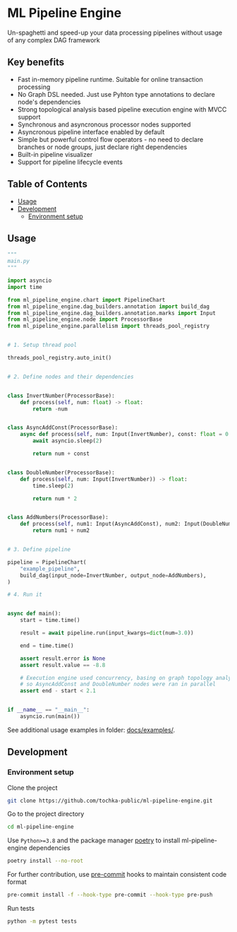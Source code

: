 # ML Pipeline Engine

Un-spaghetti and speed-up your data processing pipelines without usage of any complex DAG framework

## Key benefits

- Fast in-memory pipeline runtime. Suitable for online transaction processing
- No Graph DSL needed. Just use Pyhton type annotations to declare node's dependencies
- Strong topological analysis based pipeline execution engine with MVCC support
- Synchronous and asyncronous processor nodes supported
- Asyncronous pipeline interface enabled by default
- Simple but powerful control flow operators - no need to declare branches or node groups, just declare right dependencies
- Built-in pipeline visualizer
- Support for pipeline lifecycle events

## Table of Contents

- [Usage](#usage)
- [Development](#development)
    - [Environment setup](#environment-setup)


## Usage

```python
"""
main.py
"""

import asyncio
import time

from ml_pipeline_engine.chart import PipelineChart
from ml_pipeline_engine.dag_builders.annotation import build_dag
from ml_pipeline_engine.dag_builders.annotation.marks import Input
from ml_pipeline_engine.node import ProcessorBase
from ml_pipeline_engine.parallelism import threads_pool_registry


# 1. Setup thread pool

threads_pool_registry.auto_init()


# 2. Define nodes and their dependencies


class InvertNumber(ProcessorBase):
    def process(self, num: float) -> float:
        return -num


class AsyncAddConst(ProcessorBase):
    async def process(self, num: Input(InvertNumber), const: float = 0.2) -> float:
        await asyncio.sleep(2)

        return num + const


class DoubleNumber(ProcessorBase):
    def process(self, num: Input(InvertNumber)) -> float:
        time.sleep(2)

        return num * 2


class AddNumbers(ProcessorBase):
    def process(self, num1: Input(AsyncAddConst), num2: Input(DoubleNumber)) -> float:
        return num1 + num2


# 3. Define pipeline

pipeline = PipelineChart(
    "example_pipeline",
    build_dag(input_node=InvertNumber, output_node=AddNumbers),
)

# 4. Run it


async def main():
    start = time.time()

    result = await pipeline.run(input_kwargs=dict(num=3.0))

    end = time.time()

    assert result.error is None
    assert result.value == -8.8

    # Execution engine used concurrency, basing on graph topology analysis,
    # so AsyncAddConst and DoubleNumber nodes were ran in parallel
    assert end - start < 2.1


if __name__ == "__main__":
    asyncio.run(main())
```

See additional usage examples in folder: [docs/examples/](docs/examples/).

## Development

### Environment setup

Clone the project
```bash
git clone https://github.com/tochka-public/ml-pipeline-engine.git
```

Go to the project directory

```bash
cd ml-pipeline-engine
```

Use `Python>=3.8` and the package manager [poetry](https://python-poetry.org/docs/#installing-manually) to install ml-pipeline-engine dependencies

```bash
poetry install --no-root
```

For further contribution, use [pre-commit](https://pre-commit.com/#intro) hooks to maintain consistent code format

```bash
pre-commit install -f --hook-type pre-commit --hook-type pre-push
```

Run tests
```bash
python -m pytest tests
```
